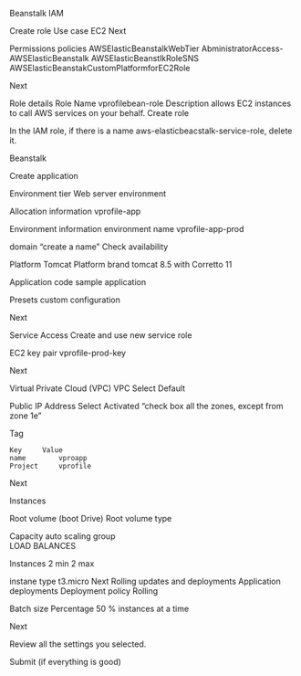 

Beanstalk
IAM 

Create role
Use case
EC2
Next

Permissions policies
AWSElasticBeanstalkWebTier
AbministratorAccess-AWSElasticBeanstalk
AWSElasticBeanstlkRoleSNS
AWSElasticBeanstakCustomPlatformforEC2Role

Next

Role details
Role Name
vprofilebean-role
Description
allows EC2 instances to call AWS services on your behalf.
Create role

In the IAM role, if there is a name aws-elasticbeacstalk-service-role, delete it.

Beanstalk

Create application

Environment tier
Web server environment

Allocation information
 vprofile-app

Environment information
environment name 
vprofile-app-prod
	
domain
“create a name”			Check availability

Platform
Tomcat
Platform brand
tomcat 8.5 with Corretto 11 
	
Application code
sample application 

Presets
custom configuration

Next

Service Access
Create and use new service role
	
EC2 key pair
vprofile-prod-key

Next

Virtual Private Cloud (VPC)
VPC
Select Default
	
Public IP Address
Select Activated
“check box all the zones, except from zone 1e”

Tag
	
	Key		Value
	name		vproapp
	Project		vprofile

Next

Instances

Root volume (boot Drive)
Root volume type
		
Capacity
auto scaling group	
LOAD BALANCES	

Instances 
2 min
2 max

instane type
t3.micro
Next
Rolling updates and deployments
Application deployments
Deployment policy
Rolling

Batch size
Percentage
50 % instances at a time

Next

Review all the settings you selected.

Submit (if everything is good)

	
	
	
			